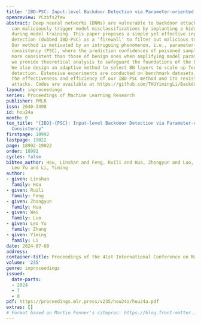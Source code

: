 ```yaml
---
title: 'IBD-PSC: Input-level Backdoor Detection via Parameter-oriented Scaling Consistency'
openreview: YCzbfs2few
abstract: Deep neural networks (DNNs) are vulnerable to backdoor attacks, where adversaries
  can maliciously trigger model misclassifications by implanting a hidden backdoor
  during model training. This paper proposes a simple yet effective input-level backdoor
  detection (dubbed IBD-PSC) as a ‘firewall’ to filter out malicious testing images.
  Our method is motivated by an intriguing phenomenon, i.e., parameter-oriented scaling
  consistency (PSC), where the prediction confidences of poisoned samples are significantly
  more consistent than those of benign ones when amplifying model parameters. In particular,
  we provide theoretical analysis to safeguard the foundations of the PSC phenomenon.
  We also design an adaptive method to select BN layers to scale up for effective
  detection. Extensive experiments are conducted on benchmark datasets, verifying
  the effectiveness and efficiency of our IBD-PSC method and its resistance to adaptive
  attacks. Codes are available at https://github.com/THUYimingLi/BackdoorBox.
layout: inproceedings
series: Proceedings of Machine Learning Research
publisher: PMLR
issn: 2640-3498
id: hou24a
month: 0
tex_title: "{IBD}-{PSC}: Input-level Backdoor Detection via Parameter-oriented Scaling
  Consistency"
firstpage: 18992
lastpage: 19022
page: 18992-19022
order: 18992
cycles: false
bibtex_author: Hou, Linshan and Feng, Ruili and Hua, Zhongyun and Luo, Wei and Zhang,
  Leo Yu and Li, Yiming
author:
- given: Linshan
  family: Hou
- given: Ruili
  family: Feng
- given: Zhongyun
  family: Hua
- given: Wei
  family: Luo
- given: Leo Yu
  family: Zhang
- given: Yiming
  family: Li
date: 2024-07-08
address:
container-title: Proceedings of the 41st International Conference on Machine Learning
volume: '235'
genre: inproceedings
issued:
  date-parts:
  - 2024
  - 7
  - 8
pdf: https://proceedings.mlr.press/v235/hou24a/hou24a.pdf
extras: []
# Format based on Martin Fenner's citeproc: https://blog.front-matter.io/posts/citeproc-yaml-for-bibliographies/
---
```

